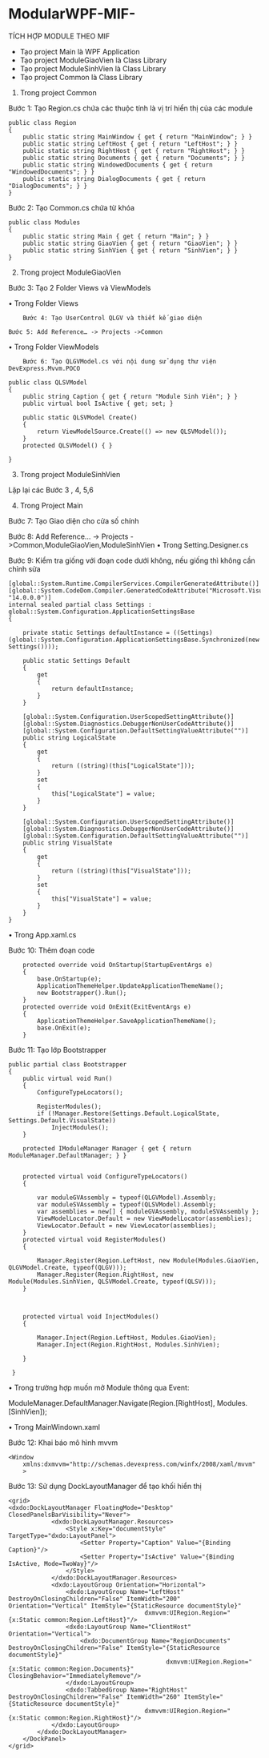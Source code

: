 # ModularWPF-MIF-
TÍCH HỢP MODULE THEO MIF
-	Tạo project Main là WPF Application 
-	Tạo project ModuleGiaoVien là Class Library
-	Tạo project ModuleSinhVien là Class Library
-	Tạo project Common là Class Library

1.	Trong project Common 

Bước 1: Tạo Region.cs chứa các thuộc tính là vị trí hiển thị của các module

	public class Region
    {
        public static string MainWindow { get { return "MainWindow"; } }
        public static string LeftHost { get { return "LeftHost"; } }
        public static string RightHost { get { return "RightHost"; } }
        public static string Documents { get { return "Documents"; } }
        public static string WindowedDocuments { get { return "WindowedDocuments"; } }
        public static string DialogDocuments { get { return "DialogDocuments"; } }
	}


Bước 2: Tạo Common.cs chứa từ khóa

	public class Modules
    {
        public static string Main { get { return "Main"; } }
        public static string GiaoVien { get { return "GiaoVien"; } }
        public static string SinhVien { get { return "SinhVien"; } }
	}

2.	Trong project ModuleGiaoVien

Bước 3: Tạo 2 Folder Views và ViewModels

•	Trong Folder Views

		Bước 4: Tạo UserControl QLGV và thiết kế giao diện
    
	Bước 5: Add Reference… -> Projects ->Common
  
•	Trong Folder ViewModels

		Bước 6: Tạo QLGVModel.cs với nội dung sử dụng thư viện DevExpress.Mvvm.POCO
    
	public class QLSVModel
    {
        public string Caption { get { return "Module Sinh Viên"; } }
        public virtual bool IsActive { get; set; }

        public static QLSVModel Create()
        {
            return ViewModelSource.Create(() => new QLSVModel());
        }
        protected QLSVModel() { }
      
    }
	
3.	Trong project ModuleSinhVien

Lặp lại các Bước 3 , 4, 5,6

4.	Trong Project Main 

Bước 7: Tạo Giao diện cho cửa số chính

Bước 8: Add Reference… -> Projects ->Common,ModuleGiaoVien,ModuleSinhVien
•	Trong Setting.Designer.cs 

Bước 9: Kiểm tra giống với đoạn code dưới không, nếu giống thì không cần chỉnh sửa 
  
  
    [global::System.Runtime.CompilerServices.CompilerGeneratedAttribute()]
    [global::System.CodeDom.Compiler.GeneratedCodeAttribute("Microsoft.VisualStudio.Editors.SettingsDesigner.SettingsSingleFileGenerator", "14.0.0.0")]
    internal sealed partial class Settings : global::System.Configuration.ApplicationSettingsBase
    {

        private static Settings defaultInstance = ((Settings)(global::System.Configuration.ApplicationSettingsBase.Synchronized(new Settings())));

        public static Settings Default
        {
            get
            {
                return defaultInstance;
            }
        }

        [global::System.Configuration.UserScopedSettingAttribute()]
        [global::System.Diagnostics.DebuggerNonUserCodeAttribute()]
        [global::System.Configuration.DefaultSettingValueAttribute("")]
        public string LogicalState
        {
            get
            {
                return ((string)(this["LogicalState"]));
            }
            set
            {
                this["LogicalState"] = value;
            }
        }

        [global::System.Configuration.UserScopedSettingAttribute()]
        [global::System.Diagnostics.DebuggerNonUserCodeAttribute()]
        [global::System.Configuration.DefaultSettingValueAttribute("")]
        public string VisualState
        {
            get
            {
                return ((string)(this["VisualState"]));
            }
            set
            {
                this["VisualState"] = value;
            }
        }
    }


•	Trong App.xaml.cs

Bước 10: Thêm đoạn code
    
		protected override void OnStartup(StartupEventArgs e)
        {
            base.OnStartup(e);
            ApplicationThemeHelper.UpdateApplicationThemeName();
            new Bootstrapper().Run();
        }
        protected override void OnExit(ExitEventArgs e)
        {
            ApplicationThemeHelper.SaveApplicationThemeName();
            base.OnExit(e);
        }

Bước 11: Tạo lớp Bootstrapper

    public partial class Bootstrapper
    {
        public virtual void Run()
        {
            ConfigureTypeLocators();
           
            RegisterModules();
            if (!Manager.Restore(Settings.Default.LogicalState, Settings.Default.VisualState))
                InjectModules();
        }

        protected IModuleManager Manager { get { return ModuleManager.DefaultManager; } }

       
        protected virtual void ConfigureTypeLocators()
        {
            
            var moduleGVAssembly = typeof(QLGVModel).Assembly;
            var moduleSVAssembly = typeof(QLSVModel).Assembly;
            var assemblies = new[] { moduleGVAssembly, moduleSVAssembly };
            ViewModelLocator.Default = new ViewModelLocator(assemblies);
            ViewLocator.Default = new ViewLocator(assemblies);
        }
        protected virtual void RegisterModules()
        {
            
            Manager.Register(Region.LeftHost, new Module(Modules.GiaoVien, QLGVModel.Create, typeof(QLGV)));
            Manager.Register(Region.RightHost, new Module(Modules.SinhVien, QLSVModel.Create, typeof(QLSV)));
        }
       
       
       
        protected virtual void InjectModules()
        {
            
            Manager.Inject(Region.LeftHost, Modules.GiaoVien);
            Manager.Inject(Region.RightHost, Modules.SinhVien);
           
        }
      
     }

•	Trong trường hợp muốn mở Module thông qua Event:

ModuleManager.DefaultManager.Navigate(Region.[RightHost], Modules.[SinhVien]);

•	Trong MainWindown.xaml

Bước 12: Khai báo mô hình mvvm

	<Window 
        xmlns:dxmvvm="http://schemas.devexpress.com/winfx/2008/xaml/mvvm"
       	>
Bước 13: Sử dụng DockLayoutManager để tạo khối hiển thị

	<grid>
	<dxdo:DockLayoutManager FloatingMode="Desktop" ClosedPanelsBarVisibility="Never">
                <dxdo:DockLayoutManager.Resources>
                    <Style x:Key="documentStyle" TargetType="dxdo:LayoutPanel">
                        <Setter Property="Caption" Value="{Binding Caption}"/>
                        <Setter Property="IsActive" Value="{Binding IsActive, Mode=TwoWay}"/>
                    </Style>
                </dxdo:DockLayoutManager.Resources>
                <dxdo:LayoutGroup Orientation="Horizontal">
                    <dxdo:LayoutGroup Name="LeftHost" DestroyOnClosingChildren="False" ItemWidth="200" Orientation="Vertical" ItemStyle="{StaticResource documentStyle}"
                                          dxmvvm:UIRegion.Region="{x:Static common:Region.LeftHost}"/>
                    <dxdo:LayoutGroup Name="ClientHost" Orientation="Vertical">
                        <dxdo:DocumentGroup Name="RegionDocuments" DestroyOnClosingChildren="False" ItemStyle="{StaticResource documentStyle}"
                                                dxmvvm:UIRegion.Region="{x:Static common:Region.Documents}" ClosingBehavior="ImmediatelyRemove"/>
                    </dxdo:LayoutGroup>
                    <dxdo:TabbedGroup Name="RightHost" DestroyOnClosingChildren="False" ItemWidth="260" ItemStyle="{StaticResource documentStyle}"
                                          dxmvvm:UIRegion.Region="{x:Static common:Region.RightHost}"/>
                </dxdo:LayoutGroup>
            </dxdo:DockLayoutManager>
        </DockPanel>
	</grid>
